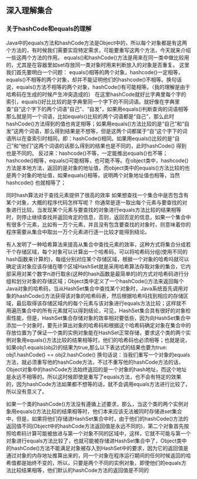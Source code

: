 ## 深入理解集合

### 关于hashCode和equals的理解
Java中的equals方法和hashCode方法是Object中的，所以每个对象都是有这两个方法的，有时候我们需要实现特定需求，可能要重写这两个方法，今天就来介绍一些这两个方法的作用。
equals()和hashCode()方法是用来在同一类中做比较用的，尤其是在容器里如set存放同一类对象时用来判断放入的对象是否重复。
这里我们首先要明白一个问题：          equals()相等的两个对象，hashcode()一定相等，equals()不相等的两个对象，却并不能证明他们的hashcode()不相等。换句话说，equals()方法不相等的两个对象，hashCode()有可能相等。（我的理解是由于哈希码在生成的时候产生冲突造成的）
       在这里hashCode就好比字典里每个字的索引，equals()好比比较的是字典里同一个字下的不同词语。就好像在字典里查“自”这个字下的两个词语“自己”、“自发”，如果用equals()判断查询的词语相等那么就是同一个词语，比如equals()比较的两个词语都是“自己”，那么此时hashCode()方法得到的值也肯定相等；如果用equals()方法比较的是“自己”和“自发”这两个词语，那么得到结果是不想等，但是这两个词都属于“自”这个字下的词语所以在查索引时相同，即：hashCode()相同。如果用equals()比较的是“自己”和“他们”这两个词语的话那么得到的结果也是不同的，此时hashCode() 得到也是不同的。
     反过来：hashcode()不等，一定能推出equals()也不等；hashcode()相等，equals()可能相等，也可能不等。在object类中，hashcode()方法是本地方法，返回的是对象的地址值，而object类中的equals()方法比较的也是两个对象的地址值，如果equals()相等，说明两个对象地址值也相等，当然hashcode() 也就相等了；

同时hash算法对于查找元素提供了很高的效率
如果想查找一个集合中是否包含有某个对象，大概的程序代码怎样写呢？
你通常是逐一取出每个元素与要查找的对象进行比较，当发现某个元素与要查找的对象进行equals方法比较的结果相等时，则停止继续查找并返回肯定的信息，否则，返回否定的信息，如果一个集合中有很多个元素，比如有一万个元素，并且没有包含要查找的对象时，则意味着你的程序需要从集合中取出一万个元素进行逐一比较才能得到结论。

有人发明了一种哈希算法来提高从集合中查找元素的效率，这种方式将集合分成若干个存储区域，每个对象可以计算出一个哈希码，可以将哈希码分组(使用不同的hash函数来计算的)，每组分别对应某个存储区域，根据一个对象的哈希吗就可以确定该对象应该存储在哪个区域HashSet就是采用哈希算法存取对象的集合，它内部采用对某个数字n进行取余(这种的hash函数是最简单的)的方式对哈希码进行分组和划分对象的存储区域；Object类中定义了一个hashCode()方法来返回每个Java对象的哈希码，当从HashSet集合中查找某个对象时，Java系统首先调用对象的hashCode()方法获得该对象的哈希码表，然后根据哈希吗找到相应的存储区域，最后取得该存储区域内的每个元素与该对象进行equals方法比较；这样就不用遍历集合中的所有元素就可以得到结论，可见，HashSet集合具有很好的对象检索性能，但是，HashSet集合存储对象的效率相对要低些，因为向HashSet集合中添加一个对象时，要先计算出对象的哈希码和根据这个哈希码确定对象在集合中的存放位置为了保证一个类的实例对象能在HashSet正常存储，要求这个类的两个实例对象用equals()方法比较的结果相等时，他们的哈希码也必须相等；也就是说，如果obj1.equals(obj2)的结果为true,那么以下表达式的结果也要为true:
obj1.hashCode() == obj2.hashCode()
换句话说：当我们重写一个对象的equals方法，就必须重写他的hashCode方法，不过不重写他的hashCode方法的话，Object对象中的hashCode方法始终返回的是一个对象的hash地址，而这个地址是永远不相等的。所以这时候即使是重写了equals方法，也不会有特定的效果的，因为hashCode方法如果都不想等的话，就不会调用equals方法进行比较了，所以没有意义了。

如果一个类的hashCode()方法没有遵循上述要求，那么，当这个类的两个实例对象用equals()方法比较的结果相等时，他们本来应该无法被同时存储进set集合中，但是，如果将他们存储进HashSet集合中时，由于他们的hashCode()方法的返回值不同(Object中的hashCode方法返回值是永远不同的)，第二个对象首先按照哈希码计算可能被放进与第一个对象不同的区域中，这样，它就不可能与第一个对象进行equals方法比较了，也就可能被存储进HashSet集合中了，Object类中的hashCode()方法不能满足对象被存入到HashSet中的要求，因为它的返回值是通过对象的内存地址推算出来的，同一个对象在程序运行期间的任何时候返回的哈希值都是始终不变的，所以，只要是两个不同的实例对象，即使他们的equals方法比较结果相等，他们默认的hashCode方法的返回值是不同的